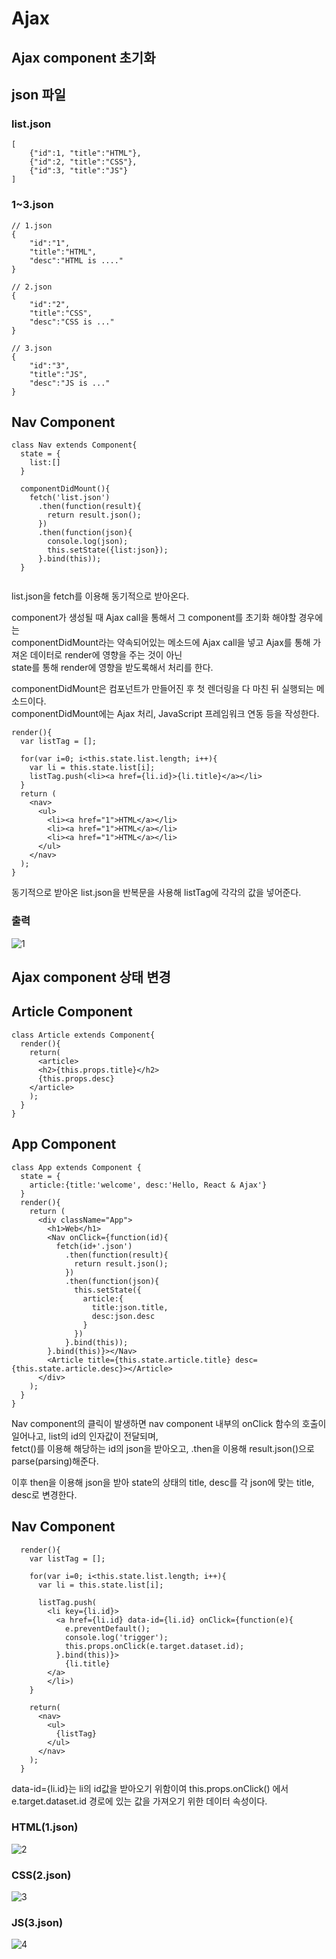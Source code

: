 # Ajax

## Ajax component 초기화

## json 파일

### list.json
```
[
    {"id":1, "title":"HTML"},
    {"id":2, "title":"CSS"},
    {"id":3, "title":"JS"}
]
```
### 1~3.json

```
// 1.json
{
    "id":"1",
    "title":"HTML",
    "desc":"HTML is ...."
} 

// 2.json
{
    "id":"2",
    "title":"CSS",
    "desc":"CSS is ..."
}

// 3.json
{
    "id":"3",
    "title":"JS",
    "desc":"JS is ..."
}
```

## Nav Component
```
class Nav extends Component{
  state = {
    list:[]
  }

  componentDidMount(){
    fetch('list.json')
      .then(function(result){
        return result.json();
      })
      .then(function(json){
        console.log(json);
        this.setState({list:json});
      }.bind(this));
  }
  
```
list.json을 fetch를 이용해 동기적으로 받아온다.

component가 생성될 때 Ajax call을 통해서 그 component를 초기화 해야할 경우에는  
componentDidMount라는 약속되어있는 메소드에 Ajax call을 넣고 Ajax를 통해 가져온 데이터로 render에 영향을 주는 것이 아닌  
state를 통해 render에 영향을 받도록해서 처리를 한다.  

componentDidMount은 컴포넌트가 만들어진 후 첫 렌더링을 다 마친 뒤 실행되는 메소드이다.  
componentDidMount에는 Ajax 처리, JavaScript 프레임워크 연동 등을 작성한다.

```
render(){
  var listTag = [];

  for(var i=0; i<this.state.list.length; i++){
    var li = this.state.list[i];
    listTag.push(<li><a href={li.id}>{li.title}</a></li>
  }
  return (
    <nav>
      <ul>
        <li><a href="1">HTML</a></li>
        <li><a href="1">HTML</a></li>
        <li><a href="1">HTML</a></li>
      </ul>
    </nav>
  );
}
```
동기적으로 받아온 list.json을 반복문을 사용해 listTag에 각각의 값을 넣어준다.  

### 출력

![1](https://user-images.githubusercontent.com/73509513/171100871-480f05dd-658e-40eb-af71-916d1366fe22.PNG)  

## Ajax component 상태 변경

## Article Component
```
class Article extends Component{
  render(){
    return(
      <article>
      <h2>{this.props.title}</h2>
      {this.props.desc}
    </article>
    );
  }
}
```

## App Component
```
class App extends Component {
  state = {
    article:{title:'welcome', desc:'Hello, React & Ajax'}
  }
  render(){
    return (
      <div className="App">
        <h1>Web</h1>
        <Nav onClick={function(id){
          fetch(id+'.json')
            .then(function(result){
              return result.json();
            })
            .then(function(json){
              this.setState({
                article:{
                  title:json.title, 
                  desc:json.desc
                }
              })
            }.bind(this));
        }.bind(this)}></Nav>
        <Article title={this.state.article.title} desc={this.state.article.desc}></Article>
      </div>
    );
  }
}
```
Nav component의 클릭이 발생하면 nav component 내부의 onClick 함수의 호출이 일어나고, list의 id의 인자값이 전달되며,  
fetct()를 이용해 해당하는 id의 json을 받아오고, .then을 이용해 result.json()으로 parse(parsing)해준다.  

이후 then을 이용해 json을 받아 state의 상태의 title, desc를 각 json에 맞는 title, desc로 변경한다.

## Nav Component

```
  render(){
    var listTag = [];

    for(var i=0; i<this.state.list.length; i++){
      var li = this.state.list[i];

      listTag.push(
        <li key={li.id}>
          <a href={li.id} data-id={li.id} onClick={function(e){
            e.preventDefault();
            console.log('trigger');
            this.props.onClick(e.target.dataset.id);
          }.bind(this)}>
            {li.title}
        </a>
        </li>)
    }

    return(
      <nav>
        <ul>
          {listTag}
        </ul>
      </nav>
    );
  }
```
data-id={li.id}는 li의 id값을 받아오기 위함이여 this.props.onClick() 에서 e.target.dataset.id 경로에 있는 값을 가져오기 위한 데이터 속성이다.  

### HTML(1.json)
![2](https://user-images.githubusercontent.com/73509513/171100877-39dfe493-765f-4fcc-a45d-541f24bc7d82.PNG)  
### CSS(2.json)
![3](https://user-images.githubusercontent.com/73509513/171100879-acba4bb1-3dc2-4b65-a5f1-c3a4157cef68.PNG)  
### JS(3.json)
![4](https://user-images.githubusercontent.com/73509513/171100882-54f54ded-8e0c-4240-b2ca-132256ea6c28.PNG)  
